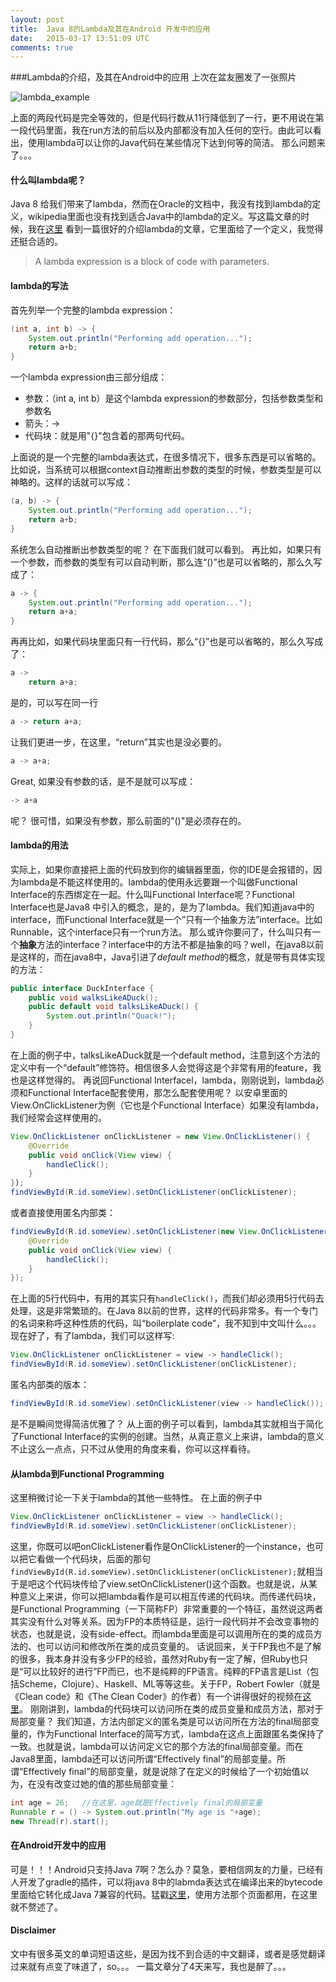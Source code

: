 ```yaml
---
layout: post
title:  Java 8的Lambda及其在Android 开发中的应用
date:   2015-03-17 13:51:09 UTC
comments: true
---
```

###Lambda的介绍，及其在Android中的应用
上次在盆友圈发了一张照片

![lambda_example](http://chriszou.com/images/lambda_example.png)

上面的两段代码是完全等效的，但是代码行数从11行降低到了一行，更不用说在第一段代码里面，我在run方法的前后以及内部都没有加入任何的空行。由此可以看出，使用lambda可以让你的Java代码在某些情况下达到何等的简洁。
那么问题来了。。。
#### 什么叫lambda呢？
Java 8 给我们带来了lambda，然而在Oracle的文档中，我没有找到lambda的定义，wikipedia里面也没有找到适合Java中的lambda的定义。写这篇文章的时候，我在[这里](http://www.drdobbs.com/jvm/lambda-expressions-in-java-8/240166764) 看到一篇很好的介绍lambda的文章，它里面给了一个定义，我觉得还挺合适的。

> A lambda expression is a block of code with parameters.

#### lambda的写法
首先列举一个完整的lambda expression：

```Java
(int a, int b) -> {
	System.out.println("Performing add operation...");
	return a+b;
}
```

一个lambda expression由三部分组成：
- 参数：（int a, int b）是这个lambda expression的参数部分，包括参数类型和参数名
- 箭头：->
- 代码块：就是用"{}"包含着的那两句代码。

上面说的是一个完整的lambda表达式，在很多情况下，很多东西是可以省略的。比如说，当系统可以根据context自动推断出参数的类型的时候，参数类型是可以神略的。这样的话就可以写成：

```Java
(a, b) -> {
	System.out.println("Performing add operation...");
	return a+b;
}
```

系统怎么自动推断出参数类型的呢？ 在下面我们就可以看到。
再比如，如果只有一个参数，而参数的类型有可以自动判断，那么连“()”也是可以省略的，那么久写成了：

```Java
a -> {
	System.out.println("Performing add operation...");
	return a+a;
}
```

再再比如，如果代码块里面只有一行代码，那么“{}”也是可以省略的，那么久写成了：

```Java
a ->
	return a+a;
```

是的，可以写在同一行

```Java
a -> return a+a;
```

让我们更进一步，在这里，“return”其实也是没必要的。

```Java
a -> a+a;
```

Great, 如果没有参数的话，是不是就可以写成：

```Java
-> a+a
```

呢？
很可惜，如果没有参数，那么前面的"()"是必须存在的。

#### lambda的用法
实际上，如果你直接把上面的代码放到你的编辑器里面，你的IDE是会报错的，因为lambda是不能这样使用的。lambda的使用永远要跟一个叫做Functional Interface的东西绑定在一起。什么叫Functional Interface呢？Functional Interface也是Java8 中引入的概念，是的，是为了lambda。我们知道java中的interface，而Functional Interface就是一个”只有一个抽象方法”interface。比如Runnable，这个interface只有一个run方法。
那么或许你要问了，什么叫只有一个**抽象**方法的interface？interface中的方法不都是抽象的吗？well，在java8以前是这样的，而在java8中，Java引进了*default method*的概念，就是带有具体实现的方法：

```java
public interface DuckInterface {
	public void walksLikeADuck();
	public default void talksLikeADuck() {
		System.out.println("Quack!");
	}
}
```

在上面的例子中，talksLikeADuck就是一个default method，注意到这个方法的定义中有一个“default”修饰符。相信很多人会觉得这是个非常有用的feature，我也是这样觉得的。
再说回Functional Interfacel，lambda，刚刚说到，lambda必须和Functional Interface配套使用，那怎么配套使用呢？
以安卓里面的View.OnClickListener为例（它也是个Functional Interface）如果没有lambda，我们经常会这样使用的。

```Java
View.OnClickListener onClickListener = new View.OnClickListener() {	
	@Override
	public void onClick(View view) {
		handleClick();
	}
});
findViewById(R.id.someView).setOnClickListener(onClickListener);
```

或者直接使用匿名内部类：

```Java
findViewById(R.id.someView).setOnClickListener(new View.OnClickListener() {	
	@Override
	public void onClick(View view) {
		handleClick();
	}
});
```

在上面的5行代码中，有用的其实只有`handleClick()`，而我们却必须用5行代码去处理，这是非常繁琐的。在Java 8以前的世界，这样的代码非常多。有一个专门的名词来称呼这种性质的代码，叫“boilerplate code”，我不知到中文叫什么。。。
现在好了，有了lambda，我们可以这样写:

```Java
View.OnClickListener onClickListener = view -> handleClick();
findViewById(R.id.someView).setOnClickListener(onClickListener);
```

匿名内部类的版本：

```Java
findViewById(R.id.someView).setOnClickListener(view -> handleClick());
```

是不是瞬间觉得简洁优雅了？
从上面的例子可以看到，lambda其实就相当于简化了Functional Interface的实例的创建。当然，从真正意义上来讲，lambda的意义不止这么一点点，只不过从使用的角度来看，你可以这样看待。

#### 从lambda到Functional Programming
这里稍微讨论一下关于lambda的其他一些特性。
在上面的例子中

```Java
View.OnClickListener onClickListener = view -> handleClick();
findViewById(R.id.someView).setOnClickListener(onClickListener);
```

这里，你既可以吧onClickListener看作是OnClickListener的一个instance，也可以把它看做一个代码块，后面的那句`findViewById(R.id.someView).setOnClickListener(onClickListener);`就相当于是吧这个代码块传给了view.setOnClickListener()这个函数。也就是说，从某种意义上来讲，你可以把lambda看作是可以相互传递的代码块。而传递代码块，是Functional Programming（一下简称FP）非常重要的一个特征，虽然说这两者其实没有什么对等关系。因为FP的本质特征是，运行一段代码并不会改变事物的状态，也就是说，没有side-effect。而lambda里面是可以调用所在的类的成员方法的、也可以访问和修改所在类的成员变量的。
话说回来，关于FP我也不是了解的很多，我本身并没有多少FP的经验，虽然对Ruby有一定了解，但Ruby也只是“可以比较好的进行”FP而已，也不是纯粹的FP语言。纯粹的FP语言是List（包括Scheme，Clojure）、Haskell、ML等等这些。关于FP，Robert Fowler（就是《Clean code》和《The Clean Coder》的作者）有一个讲得很好的视频在[这里](https://www.youtube.com/watch?v=7Zlp9rKHGD4)。
刚刚讲到，lambda的代码块可以访问所在类的成员变量和成员方法，那对于局部变量？
我们知道，方法内部定义的匿名类是可以访问所在方法的final局部变量的，作为Functional Interface的简写方式，lambda在这点上面跟匿名类保持了一致。也就是说，lambda可以访问定义它的那个方法的final局部变量。而在Java8里面，lambda还可以访问所谓“Effectively final”的局部变量。所谓“Effectively final”的局部变量，就是说除了在定义的时候给了一个初始值以为，在没有改变过她的值的那些局部变量：

```Java
int age = 26;	//在这里，age就是Effectively final的局部变量
Runnable r = () -> System.out.println("My age is "+age);
new Thread(r).start();
```

#### 在Android开发中的应用
可是！！！Android只支持Java 7啊？怎么办？莫急，要相信网友的力量，已经有人开发了gradle的插件，可以将java 8中的labmda表达式在编译出来的bytecode里面给它转化成Java 7兼容的代码。猛戳[这里](https://github.com/evant/gradle-retrolambda)，使用方法那个页面都用，在这里就不赘述了。

#### Disclaimer
文中有很多英文的单词短语这些，是因为找不到合适的中文翻译，或者是感觉翻译过来就有点变了味道了，so。。。
一篇文章分了4天来写，我也是醉了。。。
